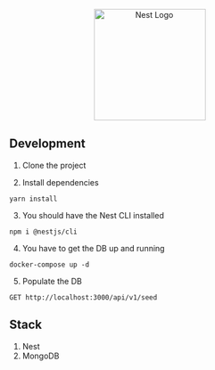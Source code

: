 <p align="center">
  <a href="http://nestjs.com/" target="blank"><img src="https://nestjs.com/img/logo-small.svg" width="200" alt="Nest Logo" /></a>
</p>

## Development

1. Clone the project

2. Install dependencies

```
yarn install
```

3. You should have the Nest CLI installed

```
npm i @nestjs/cli
```

4. You have to get the DB up and running

```
docker-compose up -d
```

5. Populate the DB

```
GET http://localhost:3000/api/v1/seed
```

## Stack

1. Nest
2. MongoDB
